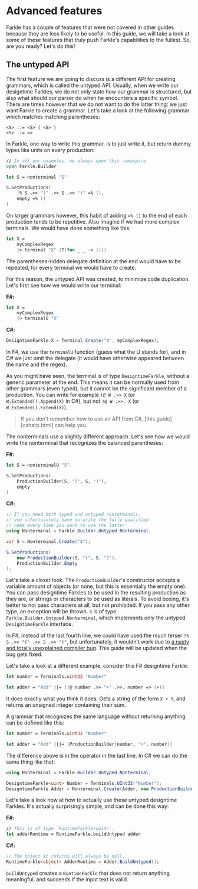 # Advanced features

Farkle has a couple of features that were not covered in other guides because they are less likely to be useful. In this guide, we will take a look at some of these features that truly push Farkle's capabilities to the fullest. So, are you ready? Let's do this!

## The untyped API

The first feature we are going to discuss is a different API for creating grammars, which is called the untyped API. Usually, when we write our designtime Farkles, we do not only state how our grammar is structured, but also what should our parser do when he encounters a specific symbol. There are times however that we do not want to do the latter thing: we just want Farkle to create a grammar. Let's take a look at the following grammar which matches matching parentheses:

```
<S> ::= <S> ( <S> )
<S> ::= <>
```

In Farkle, one way to write this grammar, is to just write it, but return dummy types like units on every production:

``` fsharp
// In all our examples, we always open this namespace.
open Farkle.Builder

let S = nonterminal "S"

S.SetProductions(
    !% S .>> "(" .>> S .>> ")" =% (),
    empty =% ()
)
```

On larger grammars however, this habit of adding `=% ()` to the end of each production tends to be repetitive. Also imagine if we had more complex terminals. We would have done something like this:

``` fsharp
let X =
    myComplexRegex
    |> terminal "X" (T(fun _ _ -> ()))
```

The parentheses-ridden delegate definition at the end would have to be repeated, for every terminal we would have to create.

For this reason, the untyped API was created, to minimize code duplication. Let's first see how we would write our terminal:

__F#:__
``` fsharp
let X =
    myComplexRegex
    |> terminalU "X"
```

__C#:__
``` csharp
DesigntimeFarkle X = Terminal.Create("X", myComplexRegex);
```

In F#, we use the `terminalU` function (guess what the U stands for), and in C# we just omit the delegate (it would have otherwise appeared between the name and the regex).

As you might have seen, the terminal is of type `DesigntimeFarkle`, without a generic parameter at the end. This means it can be normally used from other grammars (even typed), but it cannot be the significant member of a production. You can write for example `!@ W .>> X` (or `W.Extended().Append(X)` in C#), but not `!@ W .>>. X` (or `W.Extended().Extend(X)`).

> If you don't remember how to use an API from C#, [this guide][csharp.html] can help you.

The nonterminals use a slightly different approach. Let's see how we would write the nonterminal that recognizes the balanced parentheses:

__F#:__
``` fsharp
let S = nonterminalU "S"

S.SetProductions(
    ProductionBuilder(S, "(", S, ")"),
    empty
)
```

__C#:__
``` csharp
// If you need both typed and untyped nonterminals,
// you unfortuantely have to write the fully qualified
// name every time you want to use the latter
using Nonterminal = Farkle.Builder.Untyped.Nonterminal;

var S = Nonterminal.Create("S");

S.SetProductions(
    new ProductionBuilder(S, "(", S, ")"),
    ProductionBuilder.Empty
);
```

Let's take a closer look. The `ProductionBuilder`'s constructor accepts a variable amount of objects (or none, but this is essentially the empty one). You can pass designtime Farkles to be used in the resulting production as they are, or strings or characters to be used as literals. To avoid boxing, it's better to not pass characters at all, but not prohibited. If you pass any other type, an exception will be thrown. `S` is of type `Farkle.Builder.Untyped.Nonterminal`, which implements only the untyped `DesigntimeFarkle` interface.

In F#, instead of the last fourth line, we could have used the much terser `!% S .>> "(" .>> S .>> ")"`, but unfortunately, it wouldn't work due to [a nasty and totally unexplained compiler bug][issue-7917]. This guide will be updated when the bug gets fixed.

Let's take a look at a different example. consider this F# designtime Farkle:

``` fsharp
let number = Terminals.uint32 "Number"

let adder = "Add" ||= [!@ number .>> "+" .>>. number => (+)]
```

It does exactly what you think it does. Gets a string of the form `X + Y`, and returns an unsigned integer containing their sum.

A grammar that recognizes the same language without returning anything can be defined like this:

``` fsharp
let number = Terminals.uint32 "Number"

let adder = "Add" |||= [ProductionBuilder(number, "+", number)]
```

The difference above is in the operator in the last line. In C# we can do the same thing like that:

``` csharp
using Nonterminal = Farkle.Builder.Untyped.Nonterminal;

DesigntimeFarkle<uint> Number = Terminals.UInt32("Number");
DesigntimeFarkle Adder = Nonterminal.Create(Adder, new ProductionBuilder(Number, "+", Number))
```

Let's take a look now at how to actually use these untyped designtime Farkles. It's actually surprisingly simple, and can be done this way:

__F#:__
``` fsharp
// This is of type `RuntimeFarkle<unit>`.
let adderRuntime = RuntimeFarkle.buildUntyped adder
```

__C#:__
``` csharp
// The object it returns will always be null.
RuntimeFarkle<object> AdderRuntime = Adder.BuildUntyped();
```

`buildUntyped` creates a `RuntimeFarkle` that does not return anything meaningful, and succeeds if the input text is valid.

[issue-7917]: https://github.com/dotnet/fsharp/issues/7917
